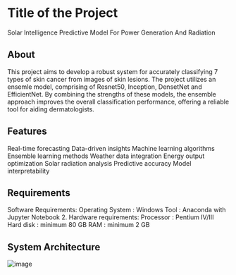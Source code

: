 # Title of the Project
Solar Intelligence Predictive Model For Power Generation And Radiation

## About
This project aims to develop a robust system for accurately classifying 7 types of skin cancer from images of skin lesions. The project utilizes an ensemle model, comprising of Resnet50, Inception, DensetNet and EfficientNet. By combining the strengths of these models, the ensemble approach improves the overall classification performance, offering a reliable tool for aiding dermatologists.

## Features

Real-time forecasting
Data-driven insights
Machine learning algorithms
Ensemble learning methods
Weather data integration
Energy output optimization
Solar radiation analysis
Predictive accuracy
Model interpretability
## Requirements
Software Requirements:
Operating System 		: Windows
Tool   			: Anaconda with Jupyter Notebook
2. Hardware requirements:
Processor   		: Pentium IV/III
Hard disk   		: minimum 80 GB
RAM        		: minimum 2 GB

## System Architecture

![image](https://github.com/user-attachments/assets/13bc319e-f11a-433a-b7ee-6c2e3f395af2)
